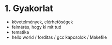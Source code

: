 # 1. Gyakorlat
 - követelmények, elérhetőségek
 - felmérés, hogy ki mit tud
 - tematika
 - hello world / forditas / gcc kapcsolok / Makefile
